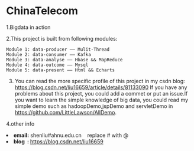 # ChinaTelecom
1.Bigdata in action

2.This project is built from following modules:

    Module 1: data-producer —— Mulit-Thread
    Module 2: data-consumer —— Kafka
    Module 3: data-analyse —— Hbase && MapReduce
    Module 4: data-outcome —— Mysql
    Module 5: data-present —— Html && Echarts

3. You can read the more specific profile of this project in my csdn blog: https://blog.csdn.net/liu16659/article/details/81133090
If you have any problems about this project, you could add a commet or put an issue.If you want to learn the simple knowledge of big data, you could read my simple demo such as hadoopDemo,jspDemo and servletDemo in https://github.com/LittleLawson/AllDemo.

4.other info
<li><strong>email:</strong> shenliu#ahnu.edu.cn &nbsp;&nbsp; replace # with @ </li>
<li><strong>blog &nbsp;:&nbsp;</strong><a href="https://blog.csdn.net/liu16659" target="_blank">https://blog.csdn.net/liu16659</a></li>

